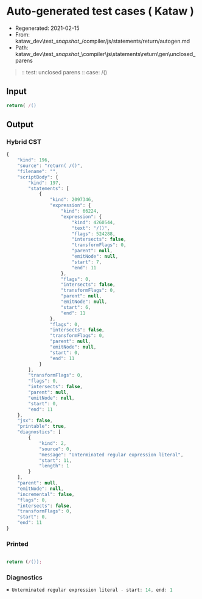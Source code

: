 # Auto-generated test cases ( Kataw )
- Regenerated: 2021-02-15
- From: kataw_dev\test\__snapshot__/compiler/js/statements/return/autogen.md
- Path: kataw_dev\test\__snapshot__\compiler\js\statements\return\gen\unclosed_parens
> :: test: unclosed parens
> :: case: /()
## Input

`````js
return( /()
`````

## Output


### Hybrid CST


```javascript
{
    "kind": 196,
    "source": "return( /()",
    "filename": "",
    "scriptBody": {
        "kind": 197,
        "statements": [
            {
                "kind": 2097346,
                "expression": {
                    "kind": 66224,
                    "expression": {
                        "kind": 4260544,
                        "text": "/()",
                        "flags": 524288,
                        "intersects": false,
                        "transformFlags": 0,
                        "parent": null,
                        "emitNode": null,
                        "start": 7,
                        "end": 11
                    },
                    "flags": 0,
                    "intersects": false,
                    "transformFlags": 0,
                    "parent": null,
                    "emitNode": null,
                    "start": 6,
                    "end": 11
                },
                "flags": 0,
                "intersects": false,
                "transformFlags": 0,
                "parent": null,
                "emitNode": null,
                "start": 0,
                "end": 11
            }
        ],
        "transformFlags": 0,
        "flags": 0,
        "intersects": false,
        "parent": null,
        "emitNode": null,
        "start": 0,
        "end": 11
    },
    "jsx": false,
    "printable": true,
    "diagnostics": [
        {
            "kind": 2,
            "source": 0,
            "message": "Unterminated regular expression literal",
            "start": 11,
            "length": 1
        }
    ],
    "parent": null,
    "emitNode": null,
    "incremental": false,
    "flags": 0,
    "intersects": false,
    "transformFlags": 0,
    "start": 0,
    "end": 11
}
```

### Printed


```javascript

return (/());

```

### Diagnostics


```javascript
✖ Unterminated regular expression literal - start: 14, end: 1

```

